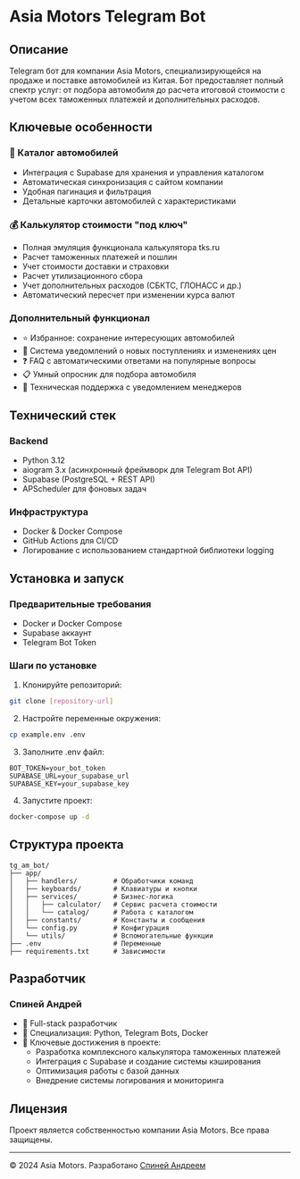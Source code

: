 # Asia Motors Telegram Bot

## Описание

Telegram бот для компании Asia Motors, специализирующейся на продаже и поставке автомобилей из Китая. Бот предоставляет полный спектр услуг: от подбора автомобиля до расчета итоговой стоимости с учетом всех таможенных платежей и дополнительных расходов.

## Ключевые особенности

### 🚗 Каталог автомобилей

-   Интеграция с Supabase для хранения и управления каталогом
-   Автоматическая синхронизация с сайтом компании
-   Удобная пагинация и фильтрация
-   Детальные карточки автомобилей с характеристиками

### 💰 Калькулятор стоимости "под ключ"

-   Полная эмуляция функционала калькулятора tks.ru
-   Расчет таможенных платежей и пошлин
-   Учет стоимости доставки и страховки
-   Расчет утилизационного сбора
-   Учет дополнительных расходов (СБКТС, ГЛОНАСС и др.)
-   Автоматический пересчет при изменении курса валют

### Дополнительный функционал

-   ⭐ Избранное: сохранение интересующих автомобилей
-   🔔 Система уведомлений о новых поступлениях и изменениях цен
-   ❓ FAQ с автоматическими ответами на популярные вопросы
-   📋 Умный опросник для подбора автомобиля
-   💬 Техническая поддержка с уведомлением менеджеров

## Технический стек

### Backend

-   Python 3.12
-   aiogram 3.x (асинхронный фреймворк для Telegram Bot API)
-   Supabase (PostgreSQL + REST API)
-   APScheduler для фоновых задач

### Инфраструктура

-   Docker & Docker Compose
-   GitHub Actions для CI/CD
-   Логирование с использованием стандартной библиотеки logging

## Установка и запуск

### Предварительные требования

-   Docker и Docker Compose
-   Supabase аккаунт
-   Telegram Bot Token

### Шаги по установке

1. Клонируйте репозиторий:

```bash
git clone [repository-url]
```

2. Настройте переменные окружения:

```bash
cp example.env .env
```

3. Заполните .env файл:

```env
BOT_TOKEN=your_bot_token
SUPABASE_URL=your_supabase_url
SUPABASE_KEY=your_supabase_key
```

4. Запустите проект:

```bash
docker-compose up -d
```

## Структура проекта

```
tg_am_bot/
├── app/
│   ├── handlers/         # Обработчики команд
│   ├── keyboards/        # Клавиатуры и кнопки
│   ├── services/         # Бизнес-логика
│   │   ├── calculator/   # Сервис расчета стоимости
│   │   └── catalog/      # Работа с каталогом
│   ├── constants/        # Константы и сообщения
│   └── config.py         # Конфигурация
│   └── utils/            # Вспомогательные функции
├── .env                  # Переменные
├── requirements.txt      # Зависимости

```

## Разработчик

### Спиней Андрей

-   🔧 Full-stack разработчик
-   💼 Специализация: Python, Telegram Bots, Docker
-   🌟 Ключевые достижения в проекте:
    -   Разработка комплексного калькулятора таможенных платежей
    -   Интеграция с Supabase и создание системы кэширования
    -   Оптимизация работы с базой данных
    -   Внедрение системы логирования и мониторинга

## Лицензия

Проект является собственностью компании Asia Motors. Все права защищены.

---

© 2024 Asia Motors. Разработано [Спиней Андреем](https://github.com/Father1993)
